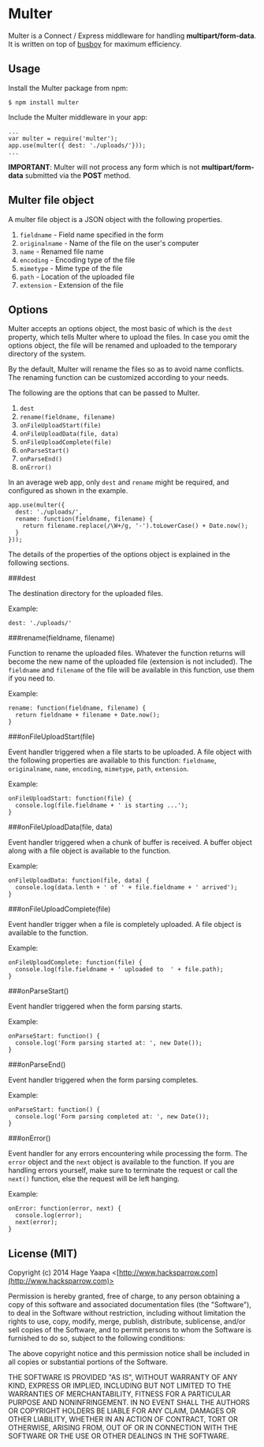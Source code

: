 Multer
======

Multer is a Connect / Express middleware for handling **multipart/form-data**. It is written on top of [busboy](https://github.com/mscdex/busboy) for maximum efficiency. 

## Usage

Install the Multer package from npm:

    $ npm install multer

Include the Multer middleware in your app:

    ...
    var multer = require('multer');
    app.use(multer({ dest: './uploads/'}));
    ...

**IMPORTANT**: Multer will not process any form which is not **multipart/form-data** submitted via the **POST** method.

## Multer file object

A multer file object is a JSON object with the following properties.

1. `fieldname` - Field name specified in the form
2. `originalname` - Name of the file on the user's computer
3. `name` - Renamed file name
4. `encoding` - Encoding type of the file
5. `mimetype` - Mime type of the file
6. `path` - Location of the uploaded file
7. `extension` - Extension of the file

## Options

Multer accepts an options object, the most basic of which is the `dest` property, which tells Multer where to upload the files. In case you omit the options object, the file will be renamed and uploaded to the temporary directory of the system.

By the default, Multer will rename the files so as to avoid name conflicts. The renaming function can be customized according to your needs.

The following are the options that can be passed to Multer.

1. `dest`
2. `rename(fieldname, filename)`
3. `onFileUploadStart(file)`
4. `onFileUploadData(file, data)`
5. `onFileUploadComplete(file)`
6. `onParseStart()`
7. `onParseEnd()`
8. `onError()`

In an average web app, only `dest` and `rename` might be required, and configured as shown in the example.

    app.use(multer({
      dest: './uploads/',
      rename: function(fieldname, filename) {
        return filename.replace(/\W+/g, '-').toLowerCase() + Date.now();
      }
    }));

The details of the properties of the options object is explained in the following sections.

###dest

The destination directory for the uploaded files.

Example:

    dest: './uploads/'

###rename(fieldname, filename)

Function to rename the uploaded files. Whatever the function returns will become the new name of the uploaded file (extension is not included). The `fieldname` and `filename` of the file will be available in this function, use them if you need to.

Example:

    rename: function(fieldname, filename) {
      return fieldname + filename + Date.now();
    }

###onFileUploadStart(file)

Event handler triggered when a file starts to be uploaded. A file object with the following properties are available to this function: `fieldname`, `originalname`, `name`, `encoding`, `mimetype`, `path`, `extension`.

Example:

    onFileUploadStart: function(file) {
      console.log(file.fieldname + ' is starting ...');
    }

###onFileUploadData(file, data)

Event handler triggered when a chunk of buffer is received. A buffer object along with a file object is available to the function.

Example:

    onFileUploadData: function(file, data) {
      console.log(data.lenth + ' of ' + file.fieldname + ' arrived');
    }

###onFileUploadComplete(file)

Event handler trigger when a file is completely uploaded. A file object is available to the function.

Example:

    onFileUploadComplete: function(file) {
      console.log(file.fieldname + ' uploaded to  ' + file.path);
    }

###onParseStart()

Event handler triggered when the form parsing starts.

Example:

    onParseStart: function() {
      console.log('Form parsing started at: ', new Date());
    }

###onParseEnd()

Event handler triggered when the form parsing completes.

Example:

    onParseStart: function() {
      console.log('Form parsing completed at: ', new Date());
    }

###onError()

Event handler for any errors encountering while processing the form. The `error` object and the `next` object is available to the function. If you are handling errors yourself, make sure to terminate the request or call the `next()` function, else the request will be left hanging.

Example:

    onError: function(error, next) {
      console.log(error);
      next(error);
    }

## License (MIT)

Copyright (c) 2014 Hage Yaapa <[http://www.hacksparrow.com](http://www.hacksparrow.com)>

Permission is hereby granted, free of charge, to any person obtaining a copy
of this software and associated documentation files (the "Software"), to deal
in the Software without restriction, including without limitation the rights
to use, copy, modify, merge, publish, distribute, sublicense, and/or sell
copies of the Software, and to permit persons to whom the Software is
furnished to do so, subject to the following conditions:

The above copyright notice and this permission notice shall be included in
all copies or substantial portions of the Software.

THE SOFTWARE IS PROVIDED "AS IS", WITHOUT WARRANTY OF ANY KIND, EXPRESS OR
IMPLIED, INCLUDING BUT NOT LIMITED TO THE WARRANTIES OF MERCHANTABILITY,
FITNESS FOR A PARTICULAR PURPOSE AND NONINFRINGEMENT. IN NO EVENT SHALL THE
AUTHORS OR COPYRIGHT HOLDERS BE LIABLE FOR ANY CLAIM, DAMAGES OR OTHER
LIABILITY, WHETHER IN AN ACTION OF CONTRACT, TORT OR OTHERWISE, ARISING FROM, OUT OF OR IN CONNECTION WITH THE SOFTWARE OR THE USE OR OTHER DEALINGS IN THE SOFTWARE.
